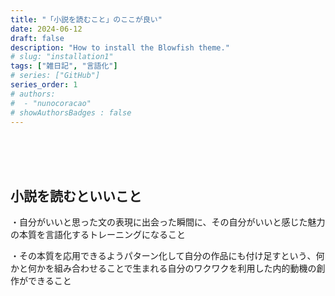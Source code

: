 ```yaml
---
title: "「小説を読むこと」のここが良い"
date: 2024-06-12
draft: false
description: "How to install the Blowfish theme."
# slug: "installation1"
tags: ["雑日記", "言語化"]
# series: ["GitHub"]
series_order: 1
# authors:
#  - "nunocoracao"
# showAuthorsBadges : false 
---
```







<br><br><br>


## 小説を読むといいこと
・自分がいいと思った文の表現に出会った瞬間に、その自分がいいと感じた魅力の本質を言語化するトレーニングになること

・その本質を応用できるようパターン化して自分の作品にも付け足すという、何かと何かを組み合わせることで生まれる自分のワクワクを利用した内的動機の創作ができること